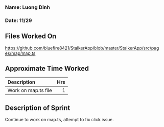 ### Name: Luong Dinh
### Date: 11/29

## Files Worked On
https://github.com/bluefire8421/StalkerApp/blob/master/StalkerApp/src/pages/map/map.ts

## Approximate Time Worked

| Description                             | Hrs  |
| :---------------------------------------| ---: |
| Work on map.ts file                     | 1    |


## Description of Sprint
Continue to work on map.ts, attempt to fix click issue.
